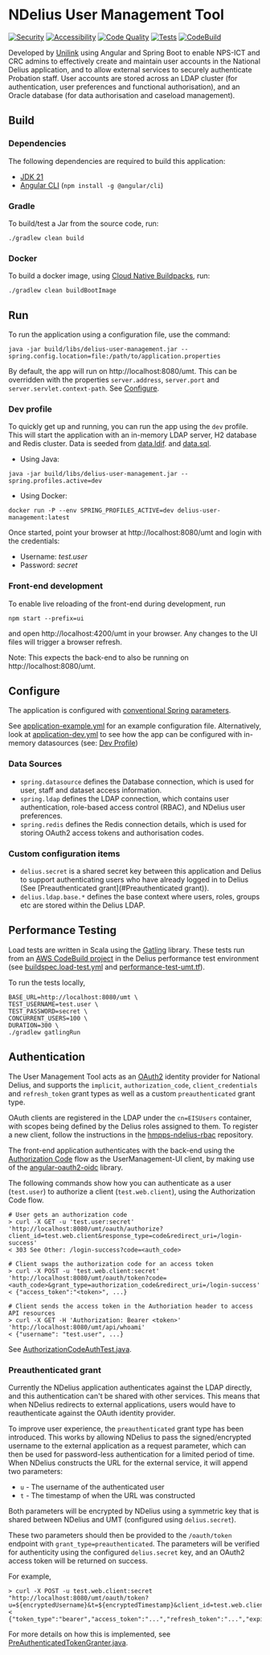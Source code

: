 # NDelius User Management Tool

[![Security](https://github.com/ministryofjustice/ndelius-um/actions/workflows/security.yml/badge.svg)](https://github.com/ministryofjustice/ndelius-um/actions/workflows/security.yml)
[![Accessibility](https://github.com/ministryofjustice/ndelius-um/actions/workflows/accessibility.yml/badge.svg)](https://github.com/ministryofjustice/ndelius-um/actions/workflows/accessibility.yml)
[![Code Quality](https://github.com/ministryofjustice/ndelius-um/actions/workflows/code-quality.yml/badge.svg)](https://github.com/ministryofjustice/ndelius-um/actions/workflows/code-quality.yml)
[![Tests](https://github.com/ministryofjustice/ndelius-um/actions/workflows/test.yml/badge.svg)](https://github.com/ministryofjustice/ndelius-um/actions/workflows/test.yml)
[![CodeBuild](https://codebuild.eu-west-2.amazonaws.com/badges?uuid=eyJlbmNyeXB0ZWREYXRhIjoibGlVbnBpVjBXZzlUVFU0N1dGRUNCblVCcng3TGJhUHR4SXFRclNqclJNMFFxenBoQ1dWNTdiODA2dGJmalRvWVVmNmpkcTk2QnRMdGxLNnpKb3hYQUZzPSIsIml2UGFyYW1ldGVyU3BlYyI6InllcDVab0ptZEhaZ2R6ckciLCJtYXRlcmlhbFNldFNlcmlhbCI6MX0%3D&branch=master)](https://eu-west-2.console.aws.amazon.com/codesuite/codebuild/895523100917/projects/user-management-build)

Developed by [Unilink](https://www.unilink.com) using Angular and Spring Boot to enable NPS-ICT and CRC admins to effectively create and maintain user accounts in the National Delius application, and to allow external services to securely authenticate Probation staff.
User accounts are stored across an LDAP cluster (for authentication, user preferences and functional authorisation), and an Oracle database (for data authorisation and caseload management). 

## Build
### Dependencies
The following dependencies are required to build this application:
* [JDK 21](https://jdk.java.net/)
* [Angular CLI](https://cli.angular.io/) (`npm install -g @angular/cli`)

### Gradle
To build/test a Jar from the source code, run:
```shell script
./gradlew clean build
```

### Docker
To build a docker image, using [Cloud Native Buildpacks](https://buildpacks.io/), run:
```shell script
./gradlew clean buildBootImage
```

## Run
To run the application using a configuration file, use the command: 
```shell script
java -jar build/libs/delius-user-management.jar --spring.config.location=file:/path/to/application.properties
```
By default, the app will run on http://localhost:8080/umt. 
This can be overridden with the properties `server.address`, `server.port` and `server.servlet.context-path`.
See [Configure](#configure).

### Dev profile
To quickly get up and running, you can run the app using the `dev` profile.
This will start the application with an in-memory LDAP server, H2 database and Redis cluster.
Data is seeded from [data.ldif](src/main/resources/data.ldif). and [data.sql](src/main/resources/data.sql).

* Using Java:
```shell script
java -jar build/libs/delius-user-management.jar --spring.profiles.active=dev
```
* Using Docker:
```shell script
docker run -P --env SPRING_PROFILES_ACTIVE=dev delius-user-management:latest
```

Once started, point your browser at http://localhost:8080/umt and login with the credentials:
* Username: *test.user*
* Password: *secret*

### Front-end development
To enable live reloading of the front-end during development, run
```shell script
npm start --prefix=ui
```
and open http://localhost:4200/umt in your browser. Any changes to the UI files will trigger a browser refresh.

Note: This expects the back-end to also be running on http://localhost:8080/umt.

## Configure
The application is configured with [conventional Spring parameters](https://docs.spring.io/spring-boot/docs/current/reference/html/common-application-properties.html).

See [application-example.yml](src/main/resources/application-example.yml) for an example configuration file. 
Alternatively, look at [application-dev.yml](src/main/resources/application-dev.yml) to see how the app can be configured with in-memory datasources (see: [Dev Profile](#dev-profile))

### Data Sources
* `spring.datasource` defines the Database connection, which is used for user, staff and dataset access information.
* `spring.ldap` defines the LDAP connection, which contains user authentication, role-based access control (RBAC), and NDelius user preferences.
* `spring.redis` defines the Redis connection details, which is used for storing OAuth2 access tokens and authorisation codes.

### Custom configuration items
* `delius.secret` is a shared secret key between this application and Delius to support authenticating users who have already logged in to Delius (See [Preauthenticated grant](#Preauthenticated grant)).
* `delius.ldap.base.*` defines the base context where users, roles, groups etc are stored within the Delius LDAP.

## Performance Testing
Load tests are written in Scala using the [Gatling](https://gatling.io) library.
These tests run from an [AWS CodeBuild project](https://eu-west-2.console.aws.amazon.com/codesuite/codebuild/130975965028/projects/del-perf-usermanagement-performance-tests-build) 
in the Delius performance test environment  (see [buildspec.load-test.yml](buildspec.load-test.yml) and [performance-test-umt.tf](https://github.com/ministryofjustice/hmpps-delius-pipelines/blob/master/components/delius-core/performance-test-umt.tf)).

To run the tests locally,
```shell script
BASE_URL=http://localhost:8080/umt \
TEST_USERNAME=test.user \
TEST_PASSWORD=secret \
CONCURRENT_USERS=100 \
DURATION=300 \
./gradlew gatlingRun
```

## Authentication
The User Management Tool acts as an [OAuth2](https://oauth.net/2/) identity provider for National Delius, and supports the `implicit`, `authorization_code`, `client_credentials` and `refresh_token` grant types as well as a custom `preauthenticated` grant type.

OAuth clients are registered in the LDAP under the `cn=EISUsers` container, with scopes being defined by the Delius roles assigned to them. To register a new client, follow the instructions in the [hmpps-ndelius-rbac](https://github.com/ministryofjustice/hmpps-ndelius-rbac#service-users--clients) repository.

The front-end application authenticates with the back-end using the [Authorization Code](https://oauth.net/2/grant-types/authorization-code/) flow as the UserManagement-UI client, by making use of the [angular-oauth2-oidc](https://github.com/manfredsteyer/angular-oauth2-oidc) library.

The following commands show how you can authenticate as a user (`test.user`) to authorize a client (`test.web.client`), using the Authorization Code flow.
```shell script
# User gets an authorization code
> curl -X GET -u 'test.user:secret' 'http://localhost:8080/umt/oauth/authorize?client_id=test.web.client&response_type=code&redirect_uri=/login-success'
< 303 See Other: /login-success?code=<auth_code>

# Client swaps the authorization code for an access token
> curl -X POST -u 'test.web.client:secret' 'http://localhost:8080/umt/oauth/token?code=<auth_code>&grant_type=authorization_code&redirect_uri=/login-success'
< {"access_token":"<token>", ...}

# Client sends the access token in the Authoriation header to access API resources
> curl -X GET -H 'Authorization: Bearer <token>' 'http://localhost:8080/umt/api/whoami'
< {"username": "test.user", ...}
```
See [AuthorizationCodeAuthTest.java](src/test/java/uk/co/bconline/ndelius/config/security/auth/AuthorizationCodeAuthTest.java).

### Preauthenticated grant
Currently the NDelius application authenticates against the LDAP directly, and this authentication can't be shared with other services. 
This means that when NDelius redirects to external applications, users would have to reauthenticate against the OAuth identity provider.

To improve user experience, the `preauthenticated` grant type has been introduced. 
This works by allowing NDelius to pass the signed/encrypted username to the external application as a request parameter, which can then be used for password-less authentication for a limited period of time. 
When NDelius constructs the URL for the external service, it will append two parameters:
* `u` - The username of the authenticated user
* `t` - The timestamp of when the URL was constructed

Both parameters will be encrypted by NDelius using a symmetric key that is shared between NDelius and UMT (configured using `delius.secret`).

These two parameters should then be provided to the `/oauth/token` endpoint with `grant_type=preauthenticated`.
The parameters will be verified for authenticity using the configured `delius.secret` key, and an OAuth2 access token will be returned on success.

For example,
```shell script
> curl -X POST -u test.web.client:secret "http://localhost:8080/umt/oauth/token?u=${encryptedUsername}&t=${encryptedTimestamp}&client_id=test.web.client&grant_type=preauthenticated&scope=UMBI001"
< {"token_type":"bearer","access_token":"...","refresh_token":"...","expires_in":43199,"scope":"UMBI001"}
```

For more details on how this is implemented, see [PreAuthenticatedTokenGranter.java](src/main/java/uk/co/bconline/ndelius/config/security/provider/token/PreAuthenticatedTokenGranter.java).
